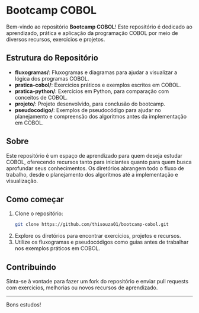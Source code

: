 # Bootcamp COBOL

Bem-vindo ao repositório **Bootcamp COBOL**! Este repositório é dedicado ao aprendizado, prática e aplicação da programação COBOL por meio de diversos recursos, exercícios e projetos.

## Estrutura do Repositório

- **fluxogramas/**: Fluxogramas e diagramas para ajudar a visualizar a lógica dos programas COBOL.
- **pratica-cobol/**: Exercícios práticos e exemplos escritos em COBOL.
- **pratica-python/**: Exercícios em Python, para comparação com conceitos de COBOL.
- **projeto/**: Projeto desenvolvido, para conclusão do bootcamp.
- **pseudocodigo/**: Exemplos de pseudocódigo para ajudar no planejamento e compreensão dos algoritmos antes da implementação em COBOL.

## Sobre

Este repositório é um espaço de aprendizado para quem deseja estudar COBOL, oferecendo recursos tanto para iniciantes quanto para quem busca aprofundar seus conhecimentos. Os diretórios abrangem todo o fluxo de trabalho, desde o planejamento dos algoritmos até a implementação e visualização.

## Como começar

1. Clone o repositório:
   ```bash
   git clone https://github.com/thisouza01/bootcamp-cobol.git
   ```
2. Explore os diretórios para encontrar exercícios, projetos e recursos.
3. Utilize os fluxogramas e pseudocódigos como guias antes de trabalhar nos exemplos práticos em COBOL.

## Contribuindo

Sinta-se à vontade para fazer um fork do repositório e enviar pull requests com exercícios, melhorias ou novos recursos de aprendizado.

---

Bons estudos!
